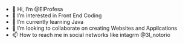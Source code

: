 - 👋 Hi, I’m @ElProfesa
- 👀 I’m interested in Front End Coding
- 🌱 I’m currently learning Java
- 💞️ I’m looking to collaborate on creating Websites and Applications
- 📫 How to reach me in social networks like intagrm @3l_notorio

<!---
ElProfesa/ElProfesa is a ✨ special ✨ repository because its `README.md` (this file) appears on your GitHub profile.
You can click the Preview link to take a look at your changes.
--->
